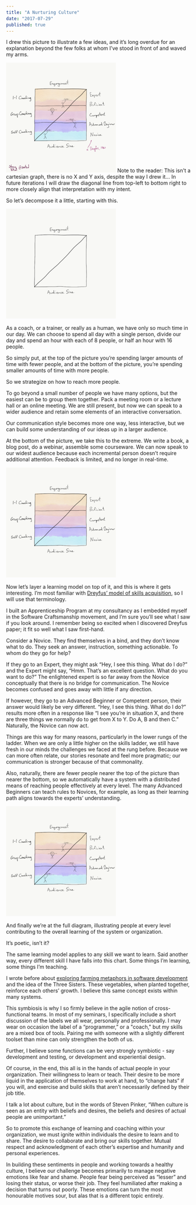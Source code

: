 ```yaml
---
title: "A Nurturing Culture"
date: "2017-07-29"
published: true
---
```


I drew this picture to illustrate a few ideas, and it’s long overdue for an explanation beyond the few folks at whom I’ve stood in front of and waved my arms.

![](images/IMG_0036-300x300.png)
Note to the reader: This isn't a cartesian graph, there is no X and Y axis, despite the way I drew it... In future iterations I will draw the diagonal line from top-left to bottom right to more closely align that interpretation with my intent.

So let’s decompose it a little, starting with this.

![](images/IMG_0024-300x300.png)

As a coach, or a trainer, or really as a human, we have only so much time in our day. We can choose to spend all day with a single person, divide our day and spend an hour with each of 8 people, or half an hour with 16 people.

So simply put, at the top of the picture you’re spending larger amounts of time with fewer people, and at the bottom of the picture, you’re spending smaller amounts of time with more people.

[](images/IMG_0026-300x300.png)

So we strategize on how to reach more people.

To go beyond a small number of people we have many options, but the easiest can be to group them together. Pack a meeting room or a lecture hall or an online meeting. We are still present, but now we can speak to a wider audience and retain some elements of an interactive conversation.

Our communication style becomes more one way, less interactive, but we can build some understanding of our ideas up in a larger audience.

At the bottom of the picture, we take this to the extreme. We write a book, a blog post, do a webinar, assemble some courseware. We can now speak to our widest audience because each incremental person doesn’t require additional attention. Feedback is limited, and no longer in real-time.

![](images/IMG_0027-300x300.png)

Now let’s layer a learning model on top of it, and this is where it gets interesting. I’m most familiar with [Dreyfus’ model of skills acquisition](https://en.wikipedia.org/wiki/Dreyfus_model_of_skill_acquisition), so I will use that terminology.

I built an Apprenticeship Program at my consultancy as I embedded myself in the Software Craftsmanship movement, and I’m sure you’ll see what I saw if you look around. I remember being so excited when I discovered Dreyfus paper; it fit so well what I saw first-hand.

Consider a Novice. They find themselves in a bind, and they don’t know what to do. They seek an answer, instruction, something actionable. To whom do they go for help?

If they go to an Expert, they might ask “Hey, I see this thing. What do I do?” and the Expert might say, “Hmm. That’s an excellent question. What do you want to do?” The enlightened expert is so far away from the Novice conceptually that there is no bridge for communication. The Novice becomes confused and goes away with little if any direction.

If however, they go to an Advanced Beginner or Competent person, their answer would likely be very different. “Hey, I see this thing. What do I do?” results more often in a response like “I see you’re in situation X, and there are three things we normally do to get from X to Y. Do A, B and then C.” Naturally, the Novice can now act.

Things are this way for many reasons, particularly in the lower rungs of the ladder. When we are only a little higher on the skills ladder, we still have fresh in our minds the challenges we faced at the rung before. Because we can more often relate, our stories resonate and feel more pragmatic; our communication is stronger because of that commonality.

Also, naturally, there are fewer people nearer the top of the picture than nearer the bottom, so we automatically have a system with a distributed means of reaching people effectively at every level. The many Advanced Beginners can teach rules to Novices, for example, as long as their learning path aligns towards the experts’ understanding.

![](images/IMG_0028-300x300.png)

And finally we’re at the full diagram, illustrating people at every level contributing to the overall learning of the system or organization.

It’s poetic, isn’t it?

The same learning model applies to any skill we want to learn. Said another way, every different skill I have falls into this chart. Some things I’m learning, some things I’m teaching.

I wrote before about [exploring farming metaphors in software development](2017-06-26-exploring-farming-metaphors-for-software-development.md) and the idea of the Three Sisters. These vegetables, when planted together, reinforce each others’ growth. I believe this same concept exists within many systems.

This symbiosis is why I so firmly believe in the agile notion of cross-functional teams. In most of my seminars, I specifically include a short discussion of the labels we all wear, personally and professionally. I may wear on occasion the label of a “programmer,” or a "coach," but my skills are a mixed box of tools. Pairing me with someone with a slightly different toolset than mine can only strengthen the both of us.

Further, I believe some functions can be very strongly symbiotic - say development and testing, or development and experiential design.

Of course, in the end, this all is in the hands of actual people in your organization. Their willingness to learn or teach. Their desire to be more liquid in the application of themselves to work at hand, to “change hats” if you will, and exercise and build skills that aren’t necessarily defined by their job title.

I talk a lot about culture, but in the words of Steven Pinker, “When culture is seen as an entity with beliefs and desires, the beliefs and desires of actual people are unimportant.”

So to promote this exchange of learning and coaching within your organization, we must ignite within individuals the desire to learn and to share. The desire to collaborate and bring our skills together. Mutual respect and acknowledgment of each other’s expertise and humanity and personal experiences.

In building these sentiments in people and working towards a healthy culture, I believe our challenge becomes primarily to manage negative emotions like fear and shame. People fear being perceived as “lesser” and losing their status, or worse their job. They feel humiliated after making a decision that turns out poorly. These emotions can turn the most honourable motives sour, but alas that is a different topic entirely.
